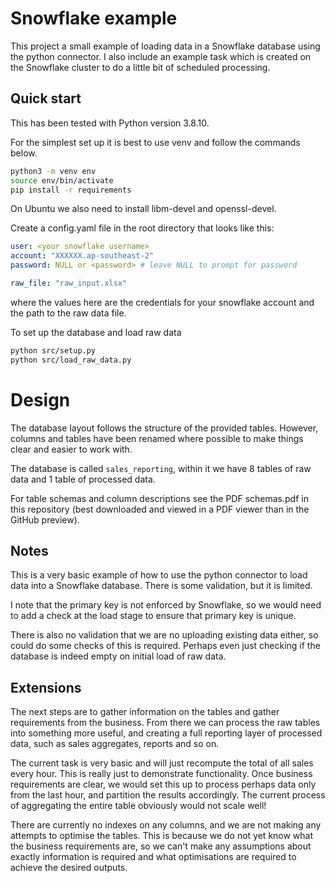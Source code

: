 # Snowflake example

This project a small example of loading data in a Snowflake database using the python connector. I also include an example task which is created on the Snowflake cluster to do a little bit of scheduled processing.


## Quick start

This has been tested with Python version 3.8.10.

For the simplest set up it is best to use venv and follow the commands below.

```bash
python3 -m venv env
source env/bin/activate
pip install -r requirements
```

On Ubuntu we also need to install libm-devel and openssl-devel.

Create a config.yaml file in the root directory that looks like this:

```yaml
user: <your snowflake username>
account: "XXXXXX.ap-southeast-2"
password: NULL or <password> # leave NULL to prompt for password

raw_file: "raw_input.xlsx"
```
where the values here are the credentials for your snowflake account and the path to the raw data file.

To set up the database and load raw data 

```bash
python src/setup.py
python src/load_raw_data.py
```

# Design

The database layout follows the structure of the provided tables. However, columns and tables have been renamed where possible to make things clear and easier to work with.

The database is called `sales_reporting`, within it we have 8 tables of raw data and 1 table of processed data.

For table schemas and column descriptions see the PDF schemas.pdf in this repository (best downloaded and viewed in a PDF viewer than in the GitHub preview).

## Notes

This is a very basic example of how to use the python connector to load data into a Snowflake database. There is some validation, but it is limited.

I note that the primary key is not enforced by Snowflake, so we would need to add a check at the load stage to ensure that primary key is unique.

There is also no validation that we are no uploading existing data either, so could do some checks of this is required. Perhaps even just checking if the database is indeed empty on initial load of raw data.

## Extensions

The next steps are to gather information on the tables and gather requirements from the business. From there we can process the raw tables into something more useful, and creating a full reporting layer of processed data, such as sales aggregates, reports and so on.

The current task is very basic and will just recompute the total of all sales every hour. This is really just to demonstrate functionality. Once business requirements are clear, we would set this up to process perhaps data only from the last hour, and partition the results accordingly. The current process of aggregating the entire table obviously would not scale well!

There are currently no indexes on any columns, and we are not making any attempts to optimise the tables. This is because we do not yet know what the business requirements are, so we can't make any assumptions about exactly information is required and what optimisations are required to achieve the desired outputs.
